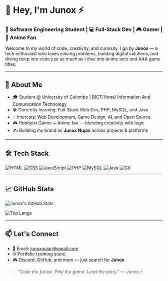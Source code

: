 # 👋 Hey, I'm Junox ⚡

### 🧠 Software Engineering Student | 💻 Full-Stack Dev | 🎮 Gamer | 🌌 Anime Fan

Welcome to my world of code, creativity, and curiosity. I go by **Junox** — a tech enthusiast who loves solving problems, building digital solutions, and diving deep into code just as much as I dive into anime arcs and AAA game titles.

---

## 🚀 About Me
- 🎓 Student @ University of Colombo | BICT(Hons) Information And Comunication Technology
- 🛠️ Currently learning: Full-Stack Web Dev, PHP, MySQL, and Java
- 💡 Interests: Web Development, Game Design, AI, and Open Source
- 🎮 Hobbyist Gamer + Anime fan — blending creativity with logic
- ✍️ Building my brand as **Junox Nujan** across projects & platforms

---

## 🛠️ Tech Stack

![HTML](https://img.shields.io/badge/HTML5-E34F26?style=flat&logo=html5&logoColor=white)
![CSS](https://img.shields.io/badge/CSS3-1572B6?style=flat&logo=css3&logoColor=white)
![JavaScript](https://img.shields.io/badge/JavaScript-F7DF1E?style=flat&logo=javascript&logoColor=black)
![PHP](https://img.shields.io/badge/PHP-777BB4?style=flat&logo=php&logoColor=white)
![MySQL](https://img.shields.io/badge/MySQL-4479A1?style=flat&logo=mysql&logoColor=white)
![Java](https://img.shields.io/badge/Java-007396?style=flat&logo=java&logoColor=white)
![Git](https://img.shields.io/badge/Git-F05032?style=flat&logo=git&logoColor=white)

---

## 📈 GitHub Stats

![Junox's GitHub Stats](https://github-readme-stats.vercel.app/api?username=thejunox&show_icons=true&theme=tokyonight)

![Top Langs](https://github-readme-stats.vercel.app/api/top-langs/?username=thejunox&layout=compact&theme=tokyonight)

---

## 📫 Let's Connect

- 📧 Email: [junoxnujan@gmail.com](mailto:junoxnujan@gmail.com)
- 🌐 Portfolio (coming soon)
- 🎮 Discord, GitHub, and more — just search for **Junox**

> *"Code the future. Play the game. Lead the story."* — Junox ⚡
